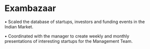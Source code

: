 # Exambazaar

• Scaled the database of startups, investors and funding events in the Indian Market.

• Coordinated with the manager to create weekly and monthly presentations of interesting startups for the Management Team.
